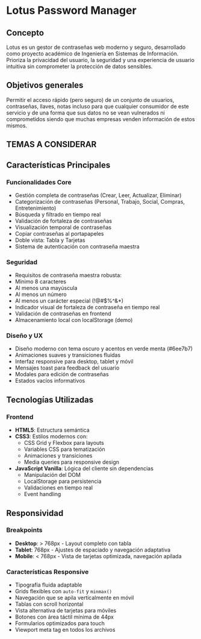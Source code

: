 # Lotus Password Manager

## Concepto

Lotus es un gestor de contraseñas web moderno y seguro, desarrollado como proyecto académico de Ingeniería en Sistemas de Información. Prioriza la privacidad del usuario, la seguridad y una experiencia de usuario intuitiva sin comprometer la protección de datos sensibles.

## Objetivos generales

Permitir el acceso rápido (pero seguro) de un conjunto de usuarios, contraseñas, llaves, notas incluso para que cualquier consumidor de este servicio y de una forma que sus datos no se vean vulnerados ni comprometidos siendo que muchas empresas venden información de estos mismos.

## TEMAS A CONSIDERAR
## Características Principales

### Funcionalidades Core
-  Gestión completa de contraseñas (Crear, Leer, Actualizar, Eliminar)
-  Categorización de contraseñas (Personal, Trabajo, Social, Compras, Entretenimiento)
-  Búsqueda y filtrado en tiempo real
-  Validación de fortaleza de contraseñas
-  Visualización temporal de contraseñas
-  Copiar contraseñas al portapapeles
-  Doble vista: Tabla y Tarjetas
-  Sistema de autenticación con contraseña maestra

### Seguridad
-  Requisitos de contraseña maestra robusta:
  - Mínimo 8 caracteres
  - Al menos una mayúscula
  - Al menos un número
  - Al menos un carácter especial (!@#$%^&*)
-  Indicador visual de fortaleza de contraseña en tiempo real
-  Validación de contraseñas en frontend
-  Almacenamiento local con localStorage (demo)

### Diseño y UX
-  Diseño moderno con tema oscuro y acentos en verde menta (#6ee7b7)
-  Animaciones suaves y transiciones fluidas
-  Interfaz responsive para desktop, tablet y móvil
-  Mensajes toast para feedback del usuario
-  Modales para edición de contraseñas
-  Estados vacíos informativos

## Tecnologías Utilizadas

### Frontend
- **HTML5**: Estructura semántica
- **CSS3**: Estilos modernos con:
  - CSS Grid y Flexbox para layouts
  - Variables CSS para tematización
  - Animaciones y transiciones
  - Media queries para responsive design
- **JavaScript Vanilla**: Lógica del cliente sin dependencias
  - Manipulación del DOM
  - LocalStorage para persistencia
  - Validaciones en tiempo real
  - Event handling

## Responsividad

### Breakpoints
- **Desktop**: > 768px - Layout completo con tabla
- **Tablet**: 768px - Ajustes de espaciado y navegación adaptativa
- **Mobile**: < 768px - Vista de tarjetas optimizada, navegación apilada

### Características Responsive
-  Tipografía fluida adaptable
-  Grids flexibles con `auto-fit` y `minmax()`
-  Navegación que se apila verticalmente en móvil
-  Tablas con scroll horizontal
-  Vista alternativa de tarjetas para móviles
-  Botones con área táctil mínima de 44px
-  Formularios optimizados para touch
-  Viewport meta tag en todos los archivos
